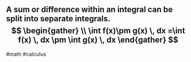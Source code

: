 A sum or difference within an integral can be split into separate integrals.
$$
\begin{gather} \\
\int f(x)\pm g(x) \, dx =\int f(x) \, dx \pm \int g(x) \, dx 
\end{gather}
$$
---
#math #calculus 